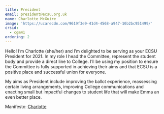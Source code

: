 ```yaml
---
title: President
email: president@ecsu.org.uk
name: Charlotte McGuire
image: 'https://ucarecdn.com/9619f3e9-41d4-4568-a947-10b2bc951499/'
crsid:
  - cgm41
ordering: 2
---
```

Hello! I’m Charlotte (she/her) and I’m delighted to be serving as your ECSU President for 2021. In my role I head the Committee, represent the student body and provide a direct line to College. I’ll be using my position to ensure the Committee is fully supported in achieving their aims and that ECSU is a positive place and successful union for everyone. 

My aims as President include improving the ballot experience, reassessing certain living arrangements, improving College communications and enacting small but impactful changes to student life that will make Emma an even better place. 

Manifesto: [Charlotte](https://drive.google.com/file/d/1lHeESlG-ePYk7KQUgcjU0xMHfYTpWfeI/view?usp=sharing)